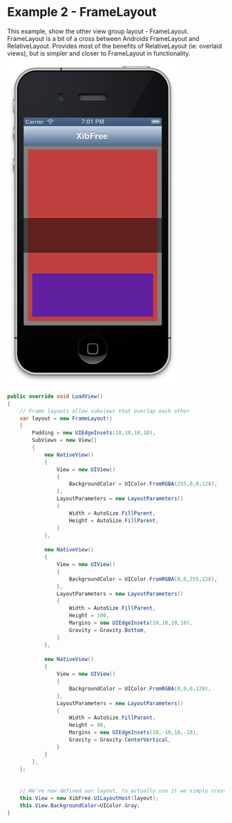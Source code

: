 # Example 2 - FrameLayout

This example, show the other view group layout - FrameLayout.  FrameLayout is a bit of a cross between Androids FrameLayout and RelativeLayout.  Provides most of the benefits of RelativeLayout (ie: overlaid views), but is simpler and closer to FrameLayout in functionality.

![Screen Shot 2013-03-30 at 7.01.05 PM.png](<Screen Shot 2013-03-30 at 7.01.05 PM.png>)


```C#
public override void LoadView()
{
	// Frame layouts allow subviews that overlap each other
	var layout = new FrameLayout()
	{
		Padding = new UIEdgeInsets(10,10,10,10),
		SubViews = new View[]
		{
			new NativeView()
			{
				View = new UIView()
				{
					BackgroundColor = UIColor.FromRGBA(255,0,0,128),
				},
				LayoutParameters = new LayoutParameters()
				{
					Width = AutoSize.FillParent,
					Height = AutoSize.FillParent,
				}
			},

			new NativeView()
			{
				View = new UIView()
				{
					BackgroundColor = UIColor.FromRGBA(0,0,255,128),
				},
				LayoutParameters = new LayoutParameters()
				{
					Width = AutoSize.FillParent,
					Height = 100,
					Margins = new UIEdgeInsets(10,10,10,10),
					Gravity = Gravity.Bottom,
				}
			},

			new NativeView()
			{
				View = new UIView()
				{
					BackgroundColor = UIColor.FromRGBA(0,0,0,128),
				},
				LayoutParameters = new LayoutParameters()
				{
					Width = AutoSize.FillParent,
					Height = 80,
					Margins = new UIEdgeInsets(10,-10,10,-10),
					Gravity = Gravity.CenterVertical,
				}
			}
		},
	};


	// We've now defined our layout, to actually use it we simply create a UILayoutHost control and pass it the layout
	this.View = new XibFree.UILayoutHost(layout);
	this.View.BackgroundColor=UIColor.Gray;
}
```
